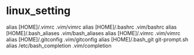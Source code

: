 # linux_setting

alias [HOME]/.vimrc .vim/vimrc 
alias [HOME]/.bashrc .vim/bashrc 
alias [HOME]/.bash_aliases .vim/bash_aliases
alias [HOME]/.vimrc .vim/vimrc
alias [HOME]/.gitconfig .vim/gitconfig
alias [HOME]/.bash_git git-prompt.sh
alias /etc/bash_completion .vim/completion
